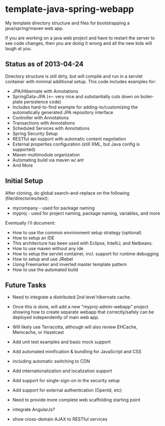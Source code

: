 template-java-spring-webapp
===========================
My template directory structure and files for bootstrapping a java/spring/maven web app.

If you are working on a java web project and have to restart the server to see code changes, then you are doing it wrong and all the new kids will laugh at you.


Status as of 2013-04-24
-----------------
Directory structure is still dirty, but will compile and run in a servlet container with minimal additional setup.  This code includes examples for:

* JPA/Hibernate with Annotations
* SpringData-JPA (<-- very nice and substantially cuts down on boiler-plate persistence code)
 * Includes hard-to-find example for adding-to/customizing the automatically generated JPA repository interface
* Controller with Annotations
* Transactions with Annotations 
* Scheduled Services with Annotations
* Spring Security Setup
* RESTful api support with automatic content negotiation
* External properties configuration (still XML, but Java config is supported)
* Maven multimodule organization
* Automating build via maven w/ ant
* And More


Initial Setup
-----------------
After cloning, do global search-and-replace on the following (file/directories/text):
* mycompany - used for package naming
* myproj - used for project naming, package naming, variables, and more

 Eventually I'll document:
* How to use the common environment setup strategy (optional)
* How to setup an IDE
 * This architecture has been used with Eclipse, IntelliJ, and Netbeans.
* How to use maven without any ide
* How to setup the servlet container, incl. support for runtime debugging
* How to setup and use JRebel
* Using Freemarker and inverted master template pattern
* How to use the automated build
 

Future Tasks
-----------------
* Need to integrate a distributed 2nd level hibernate cache.
 * Once this is done, will add a new "myproj-admin-webapp" project showing how
to create separate webapp that correctly/safely can be deployed independently of main web app.
 * Will likely use Terracotta, although will also review EHCache, Memcache, or Hazelcast

* Add unit test examples and basic mock support
 
* Add automated minification & bundling for JavaScript and CSS
 * including automatic switching to CDN

* Add internationalization and localization support

* Add support for single-sign-on in the security setup
* Add support for external authentication (OpenId, etc)
 
* Need to provide more complete web scaffolding starting point
 * integrate AngularJs?
 * show cross-domain AJAX to RESTful services

 
 
 
 
